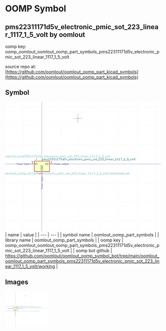 # OOMP Symbol  
## pms22311171d5v_electronic_pmic_sot_223_linear_1117_1_5_volt  by oomlout  
  
oomp key: oomp_oomlout_oomlout_oomp_part_symbols_pms22311171d5v_electronic_pmic_sot_223_linear_1117_1_5_volt  
  
source repo at: [https://github.com/oomlout/oomlout_oomp_part_kicad_symbols](https://github.com/oomlout/oomlout_oomp_part_kicad_symbols)  
## Symbol  
  
[![working.png](working_600.png)](working.png)  
| name | value | 
| --- | --- | 
| symbol name | oomlout_oomp_part_symbols | 
| library name | oomlout_oomp_part_symbols | 
| oomp key | oomp_oomlout_oomlout_oomp_part_symbols_pms22311171d5v_electronic_pmic_sot_223_linear_1117_1_5_volt | 
| oomp bot github | https://github.com/oomlout/oomlout_oomp_symbol_bot/tree/main/oomlout_oomlout_oomp_part_symbols_pms22311171d5v_electronic_pmic_sot_223_linear_1117_1_5_volt/working | 
## Images  
  
[![working.png](working_140.png)](working.png)  
